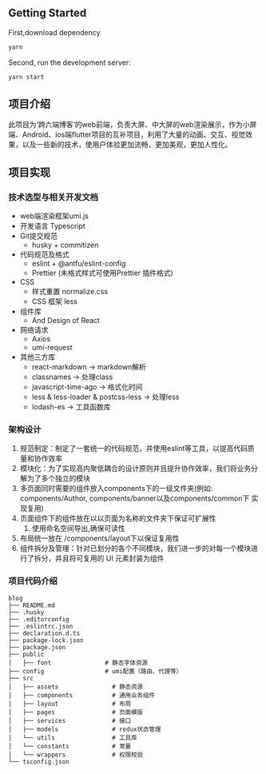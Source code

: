 ## Getting Started

First,download dependency

```bash
yarn
```

Second, run the development server:

```bash
yarn start
```

## 项目介绍

此项目为‘跨六端博客’的web前端，负责大屏、中大屏的web渲染展示，作为小屏端、Android、ios端flutter项目的互补项目，利用了大量的动画、交互、视觉效果，以及一些新的技术，使用户体验更加流畅，更加美观，更加人性化。

## 项目实现

### 技术选型与相关开发文档

- web端渲染框架umi.js
- 开发语言 Typescript
- Git提交规范
    - husky + commitizen
- 代码规范及格式
    - eslint + @antfu/eslint-config
    - Prettier (未格式样式可使用Prettier 插件格式)
- CSS
    - 样式重置 normalize.css
    - CSS 框架 less
- 组件库
    - And Design of React
- 网络请求
    - Axios
    - umi-request
- 其他三方库
    - react-markdown -> markdown解析
    - classnames -> 处理class
    - javascript-time-ago -> 格式化时间
    - less & less-loader & postcss-less -> 处理less
    - lodash-es -> 工具函数库

### 架构设计

1. 规范制定：制定了一套统一的代码规范，并使用eslint等工具，以提高代码质量和协作效率
2. 模块化：为了实现高内聚低耦合的设计原则并且提升协作效率，我们将业务分解为了多个独立的模块
3. 多页面同时需要的组件放入components下的一级文件夹(例如: components/Author, components/banner以及components/common下
   实现复用)
4. 页面组件下的组件放在以以页面为名称的文件夹下保证可扩展性
    1. 使用命名空间导出,确保可读性
5. 布局统一放在 /components/layout下以保证复用性
6. 组件拆分及管理：针对已划分的各个不同模块，我们进一步的对每一个模块进行了拆分，并且将可复用的 UI 元素封装为组件

### 项目代码介绍

```angular2html
blog
├── README.md
├── .husky
├── .editorconfig
├── .eslintrc.json
├── declaration.d.ts
├── package-lock.json
├── package.json
├── public
│   ├── font               # 静态字体资源
├── config                 # umi配置（路由、代理等）
├── src
│   ├── assets               # 静态资源
│   ├── components           # 通用业务组件
│   ├── layout               # 布局
│   ├── pages                # 页面模版
│   ├── services             # 接口
│   ├── models               # redux状态管理
│   └── utils                # 工具库
│   └── constants            # 常量
│   └── wrappers             # 权限校验
└── tsconfig.json
```
